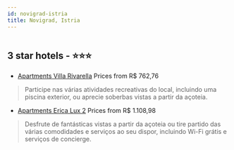 ```yaml
---
id: novigrad-istria
title: Novigrad, Istria
---
```


<center><img src="https://i.travelapi.com/hotels/40000000/39480000/39473900/39473846/7373e10b_z.jpg" alt="" /></center>


##  3 star hotels - ⭐️⭐️⭐️

-    [Apartments Villa Rivarella](https://www.hurb.com/br/aud/https://www.hurb.com/br/hotels/novigrad/apartments-villa-rivarella-HT-8Y0Z?cmp=18055) Prices from R$ 762,76
   > Participe nas várias atividades recreativas do local, incluindo uma piscina exterior, ou aprecie soberbas vistas a partir da açoteia.
-    [Apartments Erica Lux 2](https://www.hurb.com/br/aud/https://www.hurb.com/br/hotels/novigrad/apartments-erica-lux-2-HT-EPV6?cmp=18055) Prices from R$ 1.108,98
   > Desfrute de fantásticas vistas a partir da açoteia ou tire partido das várias comodidades e serviços ao seu dispor, incluindo Wi-Fi grátis e serviços de concierge.

